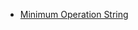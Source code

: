 
- [Minimum Operation String](https://github.com/shamnad-sherief/java-challenge/blob/main/src/excercise/strings/MinimumOperationString.java)
